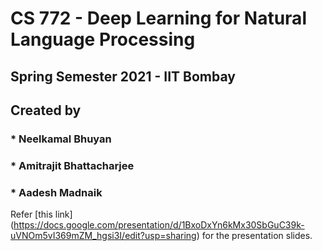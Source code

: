 
# CS 772 - Deep Learning for Natural Language Processing
## Spring Semester 2021 - IIT Bombay
## Created by 
### * Neelkamal Bhuyan
### * Amitrajit Bhattacharjee
### * Aadesh Madnaik

Refer [this link] (https://docs.google.com/presentation/d/1BxoDxYn6kMx30SbGuC39k-uVNOm5vI369mZM_hgsi3I/edit?usp=sharing) for the presentation slides.
